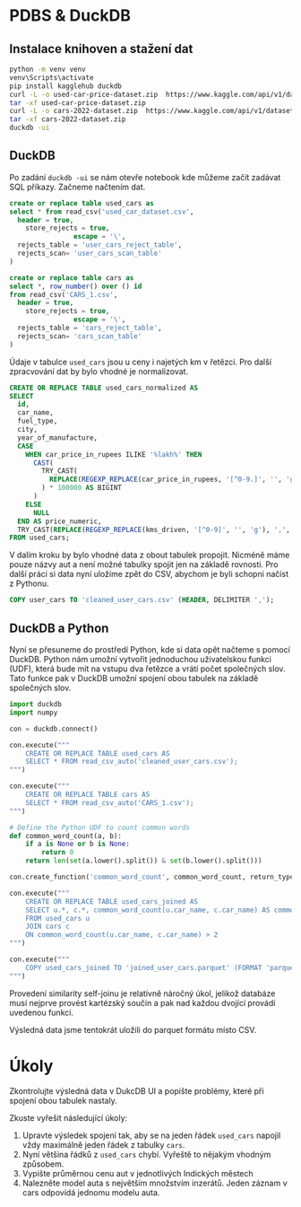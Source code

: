 # PDBS & DuckDB

## Instalace knihoven a stažení dat

```sh
python -m venv venv
venv\Scripts\activate
pip install kagglehub duckdb
curl -L -o used-car-price-dataset.zip  https://www.kaggle.com/api/v1/datasets/download/kreeshrajani/used-car-price-dataset
tar -xf used-car-price-dataset.zip
curl -L -o cars-2022-dataset.zip  https://www.kaggle.com/api/v1/datasets/download/tr1gg3rtrash/cars-2022-dataset
tar -xf cars-2022-dataset.zip
duckdb -ui
```

## DuckDB

Po zadání `duckdb -ui` se nám otevře notebook kde můžeme začít zadávat SQL příkazy. Začneme načtením dat.

```sql
create or replace table used_cars as 
select * from read_csv('used_car_dataset.csv',
  header = true,
    store_rejects = true,
                escape = '\',
  rejects_table = 'user_cars_reject_table',	
  rejects_scan= 'user_cars_scan_table'
)
```

```sql
create or replace table cars as 
select *, row_number() over () id
from read_csv('CARS_1.csv',
  header = true,
    store_rejects = true,
                escape = '\',
  rejects_table = 'cars_reject_table',	
  rejects_scan= 'cars_scan_table'
)
```

Údaje v tabulce `used_cars` jsou u ceny i najetých km v řetězci. Pro další zpracvování dat by bylo vhodné je normalizovat.

```sql
CREATE OR REPLACE TABLE used_cars_normalized AS
SELECT
  id,
  car_name,
  fuel_type,
  city,
  year_of_manufacture,
  CASE
    WHEN car_price_in_rupees ILIKE '%lakh%' THEN
      CAST(
        TRY_CAST(
          REPLACE(REGEXP_REPLACE(car_price_in_rupees, '[^0-9.]', '', 'g'), ',', '') AS DOUBLE
        ) * 100000 AS BIGINT
      )
    ELSE
      NULL
  END AS price_numeric,
  TRY_CAST(REPLACE(REGEXP_REPLACE(kms_driven, '[^0-9]', '', 'g'), ',', '') AS BIGINT) AS kms_numeric
FROM used_cars;
```

V dalím kroku by bylo vhodné data z obout tabulek propojit. Nicméně máme pouze názvy aut a není možné tabulky spojit jen na základě rovnosti.  Pro další práci si data nyní uložíme zpět do CSV, abychom je byli schopni načíst z Pythonu.

```sql
COPY user_cars TO 'cleaned_user_cars.csv' (HEADER, DELIMITER ',');
```

## DuckDB a Python

Nyní se přesuneme do prostředí Python, kde si data opět načteme s pomocí DuckDB. Python nám umožní vytvořit jednoduchou uživatelskou funkci (UDF), která bude mít na vstupu dva řetězce a vrátí počet společných slov. Tato funkce pak v DuckDB umožní spojení obou tabulek na základě společných slov.

```python
import duckdb
import numpy

con = duckdb.connect()

con.execute("""
    CREATE OR REPLACE TABLE used_cars AS
    SELECT * FROM read_csv_auto('cleaned_user_cars.csv');
""")

con.execute("""
    CREATE OR REPLACE TABLE cars AS
    SELECT * FROM read_csv_auto('CARS_1.csv');
""")

# Define the Python UDF to count common words
def common_word_count(a, b):
    if a is None or b is None:
        return 0
    return len(set(a.lower().split()) & set(b.lower().split()))

con.create_function('common_word_count', common_word_count, return_type=duckdb.typing.INTEGER)

con.execute("""
    CREATE OR REPLACE TABLE used_cars_joined AS
    SELECT u.*, c.*, common_word_count(u.car_name, c.car_name) AS common_words
    FROM used_cars u
    JOIN cars c
    ON common_word_count(u.car_name, c.car_name) > 2
""")

con.execute("""
    COPY used_cars_joined TO 'joined_user_cars.parquet' (FORMAT 'parquet');
""")
```

Provedení similarity self-joinu je relativně náročný úkol, jelikož databáze musí nejprve provést kartézský součin a pak nad každou dvojící provádí uvedenou funkci.

Výsledná data jsme tentokrát uložili do parquet formátu místo CSV.

# Úkoly

Zkontrolujte výsledná data v DukcDB UI a popište problémy, které při spojení obou tabulek nastaly. 

Zkuste vyřešit následující úkoly:
1. Upravte výsledek spojení tak, aby se na jeden řádek `used_cars` napojil vždy maximálně jeden řádek z tabulky `cars`.
2. Nyní většina řádků z `used_cars` chybí. Vyřeště to nějakým vhodným způsobem.
3. Vypište průměrnou cenu aut v jednotlivých Indických městech
4. Nalezněte model auta s největším množstvím inzerátů. Jeden záznam v cars odpovídá jednomu modelu auta.